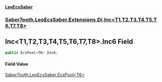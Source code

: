 #### [LeoEcsSaber](index.md 'index')
### [Saber7ooth.LeoEcsSaber.Extensions.Di](Saber7ooth.LeoEcsSaber.Extensions.Di.md 'Saber7ooth.LeoEcsSaber.Extensions.Di').[Inc&lt;T1,T2,T3,T4,T5,T6,T7,T8&gt;](Inc_T1,T2,T3,T4,T5,T6,T7,T8_.md 'Saber7ooth.LeoEcsSaber.Extensions.Di.Inc<T1,T2,T3,T4,T5,T6,T7,T8>')

## Inc<T1,T2,T3,T4,T5,T6,T7,T8>.Inc6 Field

```csharp
public EcsPool<T6> Inc6;
```

#### Field Value
[Saber7ooth.LeoEcsSaber.EcsPool&lt;](EcsPool_T_.md 'Saber7ooth.LeoEcsSaber.EcsPool<T>')[T6](Inc_T1,T2,T3,T4,T5,T6,T7,T8_.md#Saber7ooth.LeoEcsSaber.Extensions.Di.Inc_T1,T2,T3,T4,T5,T6,T7,T8_.T6 'Saber7ooth.LeoEcsSaber.Extensions.Di.Inc<T1,T2,T3,T4,T5,T6,T7,T8>.T6')[&gt;](EcsPool_T_.md 'Saber7ooth.LeoEcsSaber.EcsPool<T>')